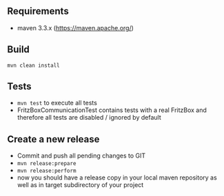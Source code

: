 ## Requirements
* maven 3.3.x (https://maven.apache.org/)

## Build
```mvn clean install```

## Tests
* ```mvn test``` to execute all tests
* FritzBoxCommunicationTest contains tests with a real FritzBox and therefore all tests are disabled / ignored by default

## Create a new release
* Commit and push all pending changes to GIT
* ```mvn release:prepare```
* ```mvn release:perform```
* now you should have a release copy in your local maven repository as well as in target subdirectory of your project
